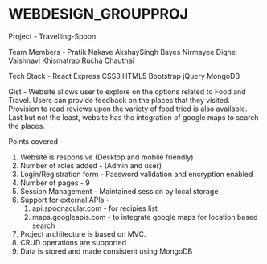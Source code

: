 # WEBDESIGN_GROUPPROJ

Project - Travelling-Spoon

Team Members -  Pratik Nakave
                AkshaySingh Bayes
                Nirmayee Dighe
                Vaishnavi Khismatrao
                Rucha Chauthai
    
Tech Stack -  React
              Express
              CSS3
              HTML5
              Bootstrap
              jQuery
              MongoDB

Gist -  Website allows user to explore on the options related to Food and Travel. Users can provide feedback on the places that they visited.
        Provision to read reviews upon the variety of food tried is also available. Last but not the least, website has the integration of 
        google maps to search the places.

Points covered - 
1. Website is responsive (Desktop and mobile friendly)
2. Number of roles added - (Admin and user)
3. Login/Registration form - Password validation and encryption enabled
4. Number of pages - 9
5. Session Management - Maintained session by local storage
6. Support for external APIs - 
   1. api.spoonacular.com - for recipies list
   2. maps.googleapis.com - to integrate google maps for location based search
7. Project architecture is based on MVC. 
8. CRUD operations are supported
9. Data is stored and made consistent using MongoDB

